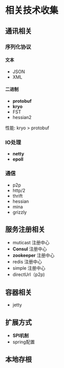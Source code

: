# 相关技术收集

## 通讯相关

### 序列化协议

#### 文本
- JSON
- XML

#### 二进制
- **protobuf**
- **kryo**
- FST
- hessian2

性能: kryo > protobuf

### IO处理
- **netty**
- **epoll**

### 通信
- p2p
- http/2
- thrift
- hessian
- mina
- grizzly

## 服务注册相关
- muticast 注册中心
- **Consul** 注册中心
- **zookeeper** 注册中心
- redis 注册中心
- simple 注册中心
- directUrl（p2p)

## 容器相关
- jetty

## 扩展方式
- **SPI机制**
- spring配置

## 本地存根